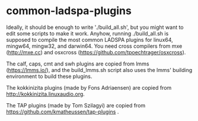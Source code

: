 # common-ladspa-plugins

Ideally, it should be enough to write './build_all.sh', but you might want to edit some scripts to make it work.
Anyhow, running ./build_all.sh is supposed to compile the most common LADSPA plugins for linux64, mingw64, mingw32,
and darwin64. You need cross compilers from mxe (http://mxe.cc) and osxcross (https://github.com/tpoechtrager/osxcross).


The calf, caps, cmt and swh plugins are copied from lmms (https://lmms.io/), and the build_lmms.sh
script also uses the lmms' building environment to build these plugins.


The kokkinizita plugins (made by Fons Adriaensen) are copied from http://kokkinizita.linuxaudio.org.


The TAP plugins (made by Tom Szilagyi) are copied from https://github.com/kmatheussen/tap-plugins .
